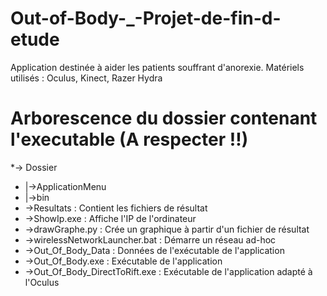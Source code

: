 # Out-of-Body-_-Projet-de-fin-d-etude

Application destinée à aider les patients souffrant d'anorexie.
Matériels utilisés : Oculus, Kinect, Razer Hydra


# Arborescence du dossier contenant l'executable (A respecter !!)
*-> Dossier
* |->ApplicationMenu
* |->bin
*	->Resultats : Contient les fichiers de résultat
*	->ShowIp.exe : Affiche l'IP de l'ordinateur
*	->drawGraphe.py : Crée un graphique à partir d'un fichier de résultat
*	->wirelessNetworkLauncher.bat : Démarre un réseau ad-hoc
*	->Out_Of_Body_Data : Données de l'exécutable de l'application
*	->Out_Of_Body.exe : Exécutable de l'application
*	->Out_Of_Body_DirectToRift.exe : Exécutable de l'application adapté à l'Oculus
